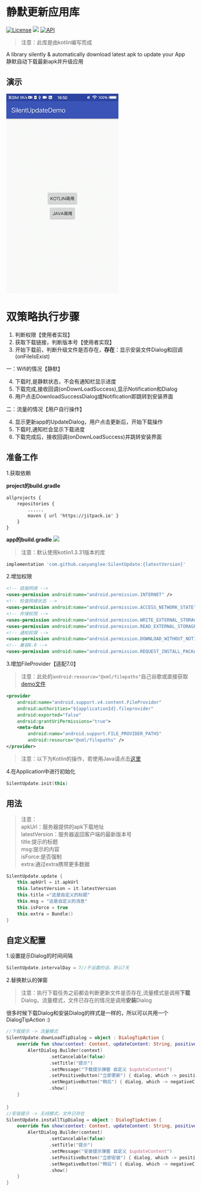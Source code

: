 # 静默更新应用库
[![License](https://img.shields.io/badge/license-Apache%202-green.svg)](https://www.apache.org/licenses/LICENSE-2.0)
[![](https://jitpack.io/v/caoyanglee/SilentUpdate.svg)](https://jitpack.io/#caoyanglee/SilentUpdate)
[![API](https://img.shields.io/badge/API-21%2B-brightgreen.svg?style=flat)](https://android-arsenal.com/api?level=21)

> 注意：此库是由kotlin编写而成<br>

A library silently & automatically download latest apk to update your App<br>
静默自动下载最新apk并升级应用

## 演示
![](https://github.com/CaoyangLee/SilentUpdate/blob/master/gif/gif_demo.gif)

# 双策略执行步骤
1. 判断权限【使用者实现】
2. 获取下载链接，判断版本号【使用者实现】
3. 开始下载前，判断升级文件是否存在，**存在**：显示安装文件Dialog和回调(onFileIsExist) 

一：Wifi的情况【静默】<br>

4. 下载时,是静默状态，不会有通知栏显示进度
5. 下载完成,接收回调(onDownLoadSuccess),显示Notification和Dialog
6. 用户点击DownloadSuccessDialog或Notification即跳转到安装界面

二：流量的情况【用户自行操作】<br>

4. 显示更新app的UpdateDialog，用户点击更新后，开始下载操作
5. 下载时,通知栏会显示下载进度
5. 下载完成后，接收回调(onDownLoadSuccess)并跳转安装界面

## 准备工作 
1.获取依赖

**project的build.gradle**

```
allprojects {
    repositories {
        ......        
        maven { url 'https://jitpack.io' }
    }
}
```
**app的build.gradle**
[![](https://jitpack.io/v/caoyanglee/SilentUpdate.svg)](https://jitpack.io/#caoyanglee/SilentUpdate)

> 注意：默认使用kotlin1.3.31版本的库

```gradle
implementation 'com.github.caoyanglee:SilentUpdate:{latestVersion}'
```

2.增加权限

```xml
<!-- 链接网络 -->
<uses-permission android:name="android.permission.INTERNET" />
<!-- 检查网络状态 -->
<uses-permission android:name="android.permission.ACCESS_NETWORK_STATE" />
<!-- 存储权限 -->
<uses-permission android:name="android.permission.WRITE_EXTERNAL_STORAGE" />
<uses-permission android:name="android.permission.READ_EXTERNAL_STORAGE" />
<!-- 通知权限 -->
<uses-permission android:name="android.permission.DOWNLOAD_WITHOUT_NOTIFICATION" />
<!-- 兼容8.0 -->
<uses-permission android:name="android.permission.REQUEST_INSTALL_PACKAGES" />
```       
3.增加FileProvider【适配7.0】

> 注意：此处的```android:resource="@xml/filepaths"```自己谷歌或直接获取[demo文件](https://github.com/CaoyangLee/SilentUpdate/blob/master/app/src/main/res/xml/filepaths.xml)

```xml
<provider
    android:name="android.support.v4.content.FileProvider"
    android:authorities="${applicationId}.fileprovider"
    android:exported="false"
    android:grantUriPermissions="true">
    <meta-data
        android:name="android.support.FILE_PROVIDER_PATHS"
        android:resource="@xml/filepaths" />
</provider>
```

> 注意：以下为Kotlin的操作，若使用Java请点击[这里](https://github.com/CaoyangLee/SilentUpdateDemo/blob/master/README_JAVA.md)

4.在Application中进行初始化

```kotlin
SilentUpdate.init(this)
```

## 用法
> 注意：<br>
apkUrl：服务器提供的apk下载地址<br>
latestVersion：服务器返回客户端的最新版本号<br>
title:提示的标题<br>
msg:提示的内容<br>
isForce:是否强制<br>
extra:通过extra携带更多数据<br>

```kotlin
SilentUpdate.update {
    this.apkUrl = it.apkUrl
    this.latestVersion = it.latestVersion
    this.title ="这是自定义的标题"
    this.msg = "这是自定义的消息"
    this.isForce = true
    this.extra = Bundle()
}
```

## 自定义配置
1.设置提示Dialog的时间间隔

```kotlin
SilentUpdate.intervalDay = 7//不设置的话，默认7天
```

2.替换默认的弹窗<br>
> 注意：执行下载任务之前都会判断更新文件是否存在,流量模式是调用**下载**Dialog，流量模式，文件已存在的情况是调用**安装**Dialog<br>

很多时候下载Dialog和安装Dialog的样式是一样的，所以可以共用一个DialogTipAction :)

```kotlin
//下载提示 -> 流量模式
SilentUpdate.downLoadTipDialog = object : DialogTipAction {
    override fun show(context: Context, updateContent: String, positiveClick: () -> Unit, negativeClick: () -> Unit) {
        AlertDialog.Builder(context)
                .setCancelable(false)
                .setTitle("提示")
                .setMessage("下载提示弹窗 自定义 $updateContent")
                .setPositiveButton("立即更新") { dialog, which -> positiveClick() }
                .setNegativeButton("稍后") { dialog, which -> negativeClick() }
                .show()
    }

}
//安装提示 -> 无线模式，文件已存在
SilentUpdate.installTipDialog = object : DialogTipAction {
    override fun show(context: Context, updateContent: String, positiveClick: () -> Unit, negativeClick: () -> Unit) {
        AlertDialog.Builder(context)
                .setCancelable(false)
                .setTitle("提示")
                .setMessage("安装提示弹窗 自定义 $updateContent")
                .setPositiveButton("立即安装") { dialog, which -> positiveClick() }
                .setNegativeButton("稍后") { dialog, which -> negativeClick() }
                .show()
    }
}
```

